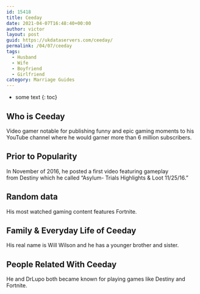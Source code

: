 ```yaml
---
id: 15418
title: Ceeday
date: 2021-04-07T16:48:40+00:00
author: victor
layout: post
guid: https://ukdataservers.com/ceeday/
permalink: /04/07/ceeday
tags:
  - Husband
  - Wife
  - Boyfriend
  - Girlfriend
category: Marriage Guides
---
```


* some text
{: toc}


## Who is Ceeday



Video gamer notable for publishing funny and epic gaming moments to his YouTube channel where he would garner more than 6 million subscribers.

                
                
                
## Prior to Popularity



In November of 2016, he posted a first video featuring gameplay from Destiny which he called &#8220;Asylum- Trials Highlights & Loot 11/25/16.&#8221;

                
                
                
## Random data



His most watched gaming content features Fortnite. 

                
                
                
## Family & Everyday Life of Ceeday



His real name is Will Wilson and he has a younger brother and sister.

                
                
                
## People Related With Ceeday



He and DrLupo both became known for playing games like Destiny and Fortnite. 

                
              
            
          
          
          